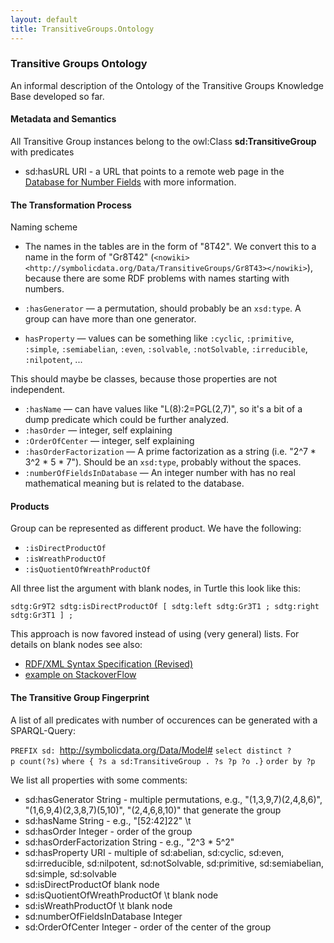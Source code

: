 ```yaml
---
layout: default
title: TransitiveGroups.Ontology
---
```


### Transitive Groups Ontology

An informal description of the Ontology of the Transitive Groups Knowledge Base developed so far.

#### Metadata and Semantics

All Transitive Group instances belong to the owl:Class **sd:TransitiveGroup** with predicates

-   sd:hasURL URI - a URL that points to a remote web page in the [Database for Number Fields](http://galoisdb.math.uni-paderborn.de) with more information.

#### The Transformation Process

Naming scheme

-   The names in the tables are in the form of "8T42". We convert this to a name in the form of "Gr8T42" (`<nowiki><http://symbolicdata.org/Data/TransitiveGroups/Gr8T43></nowiki>`), because there are some RDF problems with names starting with numbers.

-   `:hasGenerator` — a permutation, should probably be an `xsd:type`. A group can have more than one generator.
-   `hasProperty` — values can be something like `:cyclic`, `:primitive`, `:simple`, `:semiabelian`, `:even`, `:solvable`, `:notSolvable`, `:irreducible`, `:nilpotent`, ...

This should maybe be classes, because those properties are not independent.

-   `:hasName` — can have values like "L(8):2=PGL(2,7)", so it's a bit of a dump predicate which could be further analyzed.
-   `:hasOrder` — integer, self explaining
-   `:OrderOfCenter` — integer, self explaining
-   `:hasOrderFactorization` — A prime factorization as a string (i.e. "2\^7 \* 3\^2 \* 5 \* 7"). Should be an `xsd:type`, probably without the spaces.
-   `:numberOfFieldsInDatabase` ­— An integer number with has no real mathematical meaning but is related to the database.

#### Products

Group can be represented as different product. We have the following:

-   `:isDirectProductOf`
-   `:isWreathProductOf`
-   `:isQuotientOfWreathProductOf`

All three list the argument with blank nodes, in Turtle this look like this:

`sdtg:Gr9T2 sdtg:isDirectProductOf [ sdtg:left sdtg:Gr3T1 ; sdtg:right sdtg:Gr3T1 ] ;`

This approach is now favored instead of using (very general) lists. For details on blank nodes see also:

-   [RDF/XML Syntax Specification (Revised)](http://www.w3.org/TR/rdf-syntax-grammar/)
-   [example on StackoverFlow](http://stackoverflow.com/questions/9833008/a-pair-of-attributes-in-rdf)

#### The Transitive Group Fingerprint

A list of all predicates with number of occurences can be generated with a SPARQL-Query:

`PREFIX sd: `<http://symbolicdata.org/Data/Model#>
`select distinct ?p count(?s)`
`where { ?s a sd:TransitiveGroup . ?s ?p ?o .}`
`order by ?p`

We list all properties with some comments:

-   sd:hasGenerator String - multiple permutations, e.g., "(1,3,9,7)(2,4,8,6)", "(1,6,9,4)(2,3,8,7)(5,10)", "(2,4,6,8,10)" that generate the group
-   sd:hasName String - e.g., "[52:42]22" \\t
-   sd:hasOrder Integer - order of the group
-   sd:hasOrderFactorization String - e.g., "2\^3 \* 5\^2"
-   sd:hasProperty URI - multiple of sd:abelian, sd:cyclic, sd:even, sd:irreducible, sd:nilpotent, sd:notSolvable, sd:primitive, sd:semiabelian, sd:simple, sd:solvable
-   sd:isDirectProductOf blank node
-   sd:isQuotientOfWreathProductOf \\t blank node
-   sd:isWreathProductOf \\t blank node
-   sd:numberOfFieldsInDatabase Integer
-   sd:OrderOfCenter Integer - order of the center of the group


